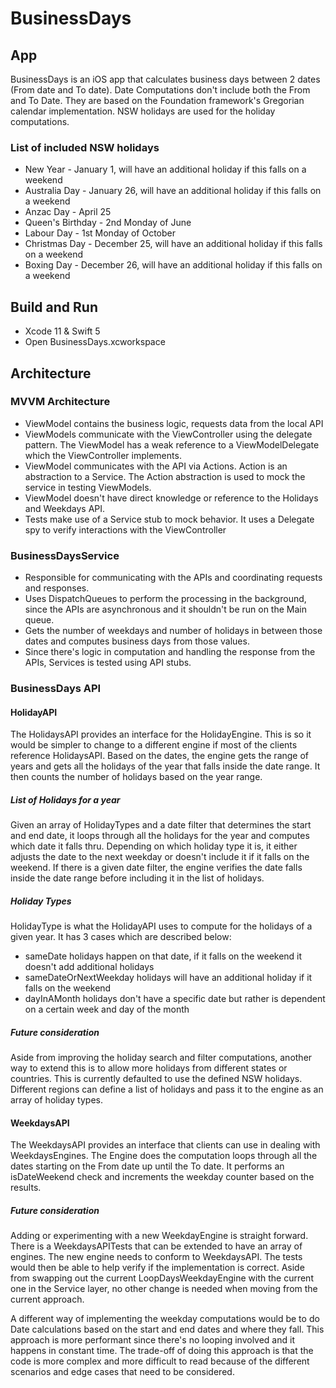 # BusinessDays

## App
BusinessDays is an iOS app that calculates business days between 2 dates (From date and To date). Date Computations don't include both the From and To Date. They are based on the Foundation framework's Gregorian calendar implementation. NSW holidays are used for the holiday computations.

### List of included NSW holidays
* New Year - January 1, will have an additional holiday if this falls on a weekend
* Australia Day - January 26, will have an additional holiday if this falls on a weekend
* Anzac Day - April 25
* Queen's Birthday - 2nd Monday of June
* Labour Day - 1st Monday of October
* Christmas Day - December 25, will have an additional holiday if this falls on a weekend
* Boxing Day - December 26, will have an additional holiday if this falls on a weekend

## Build and Run
* Xcode 11 & Swift 5
* Open BusinessDays.xcworkspace

## Architecture
### MVVM Architecture
* ViewModel contains the business logic, requests data from the local API
* ViewModels communicate with the ViewController using the delegate pattern. The ViewModel has a weak reference to a ViewModelDelegate which the ViewController implements.
* ViewModel communicates with the API via Actions. Action is an abstraction to a Service. The Action abstraction is used to mock the service in testing ViewModels. 
* ViewModel doesn't have direct knowledge or reference to the Holidays and Weekdays API.
* Tests make use of a Service stub to mock behavior. It uses a Delegate spy to verify interactions with the ViewController

### BusinessDaysService
* Responsible for communicating with the APIs and coordinating requests and responses. 
* Uses DispatchQueues to perform the processing in the background, since the APIs are asynchronous and it shouldn't be run on the Main queue. 
* Gets the number of weekdays and number of holidays in between those dates and computes business days from those values.
* Since there's logic in computation and handling the response from the APIs, Services is tested using API stubs.

### BusinessDays API
#### HolidayAPI
The HolidaysAPI provides an interface for the HolidayEngine. This is so it would be simpler to change to a different engine if most of the clients reference HolidaysAPI. Based on the dates, the engine gets the range of years and gets all the holidays of the year that falls inside the date range. It then counts the number of holidays based on the year range. 

##### List of Holidays for a year
Given an array of HolidayTypes and a date filter that determines the start and end date, it loops through all the holidays for the year and computes which date it falls thru. Depending on which holiday type it is, it either adjusts the date to the next weekday or doesn't include it if it falls on the weekend. If there is a given date filter, the engine verifies the date falls inside the date range before including it in the list of holidays. 

##### Holiday Types
HolidayType is what the HolidayAPI uses to compute for the holidays of a given year. It has 3 cases which are described below: 
* sameDate holidays happen on that date, if it falls on the weekend it doesn't add additional holidays
* sameDateOrNextWeekday holidays will have an additional holiday if it falls on the weekend
* dayInAMonth holidays don't have a specific date but rather is dependent on a certain week and day of the month

##### Future consideration
Aside from improving the holiday search and filter computations, another way to extend this is to allow more holidays from different states or countries. This is currently defaulted to use the defined NSW holidays. Different regions can define a list of holidays and pass it to the engine as an array of holiday types. 


#### WeekdaysAPI
The WeekdaysAPI provides an interface that clients can use in dealing with WeekdaysEngines. The Engine does the computation loops through all the dates starting on the From date up until the To date. It performs an isDateWeekend check and increments the weekday counter based on the results. 

##### Future consideration
Adding or experimenting with a new WeekdayEngine is straight forward. There is a WeekdaysAPITests that can be extended to have an array of engines. The new engine needs to conform to WeekdaysAPI. The tests would then be able to help verify if the implementation is correct. Aside from swapping out the current LoopDaysWeekdayEngine with the current one in the Service layer, no other change is needed when moving from the current approach.

A different way of implementing the weekday computations would be to do Date calculations based on the start and end dates and where they fall. This approach is more performant since there's no looping involved and it happens in constant time. The trade-off of doing this approach is that the code is more complex and more difficult to read because of the different scenarios and edge cases that need to be considered. 
